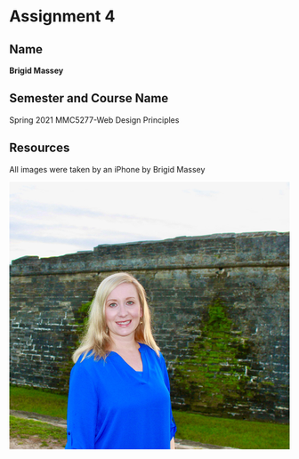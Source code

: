 # Assignment 4

## Name
**Brigid Massey**

## Semester and Course Name
Spring 2021 MMC5277-Web Design Principles

## Resources
All images were taken by an iPhone by Brigid Massey


![Brigid Massey](/images/brigidatfort.jpg)
